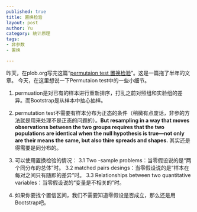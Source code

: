 ```yaml
---
published: true
title: 置换检验
layout: post
author: Yu
category: 统计原理
tags:
- 非参数
- 置换

---
```


昨天，在plob.org写完这篇<q>[permutaion test 置换检验](http://www.plob.org/2012/12/19/3176.html "Permutation Test 置换检验")</q>。这是一篇拖了半年的文章。
今天，在这里想说一下Permutaion test中的一些小细节。

1. permuation是对已有的样本进行重新排序，打乱之前对照组和实验组的差异。而Bootstrap是从样本中抽心抽样。

2. permutation test不需要有样本分布为正态的条件（稍微有点废话，非参的方法就是用来处理不是正态的问题的）。**But resampling in a way that moves observations between the two groups requires that the two populations are identical when the null hypothesis is true—not only are their means the same, but also thire spreads and shapes.** 其实还是得需要是同分布的。

3. 可以使用置换检验的情况：
    3.1 Two -sample problems：当零假设说的是<q>两个同分布的总体</q>时。
    3.2 matched pairs desings：当零假设说的是<q>样本在每对之间只有随即的差异</q>时。
    3.3 Relationships between two quantitative variables：当零假设说的<q>变量是不相关的</q>时。
    
4. 如果你要找个置信区间，我们不需要知道零假设是否成立，那么还是用Bootstrap吧。
